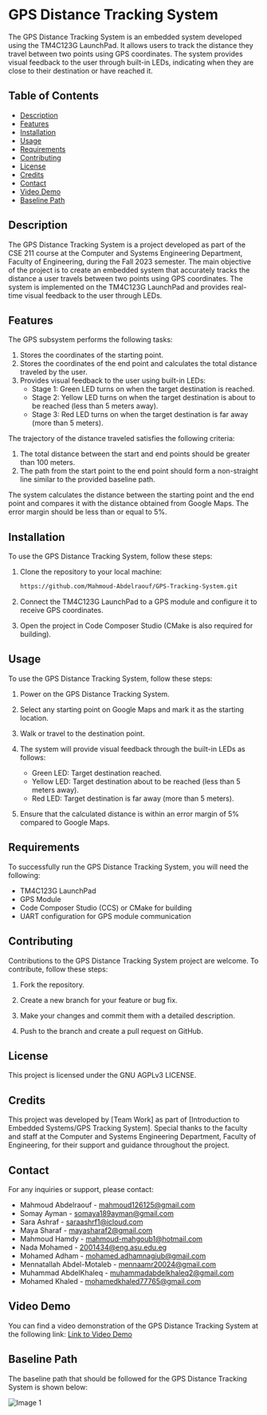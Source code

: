 # GPS Distance Tracking System

The GPS Distance Tracking System is an embedded system developed using the TM4C123G LaunchPad. It allows users to track the distance they travel between two points using GPS coordinates. The system provides visual feedback to the user through built-in LEDs, indicating when they are close to their destination or have reached it.

## Table of Contents

- [Description](#description)
- [Features](#features)
- [Installation](#installation)
- [Usage](#usage)
- [Requirements](#requirements)
- [Contributing](#contributing)
- [License](#license)
- [Credits](#credits)
- [Contact](#contact)
- [Video Demo](#video-demo)
- [Baseline Path](#baseline-path)

## Description

The GPS Distance Tracking System is a project developed as part of the CSE 211 course at the Computer and Systems Engineering Department, Faculty of Engineering, during the Fall 2023 semester. The main objective of the project is to create an embedded system that accurately tracks the distance a user travels between two points using GPS coordinates. The system is implemented on the TM4C123G LaunchPad and provides real-time visual feedback to the user through LEDs.

## Features

The GPS subsystem performs the following tasks:

1. Stores the coordinates of the starting point.
2. Stores the coordinates of the end point and calculates the total distance traveled by the user.
3. Provides visual feedback to the user using built-in LEDs:
   - Stage 1: Green LED turns on when the target destination is reached.
   - Stage 2: Yellow LED turns on when the target destination is about to be reached (less than 5 meters away).
   - Stage 3: Red LED turns on when the target destination is far away (more than 5 meters).

The trajectory of the distance traveled satisfies the following criteria:

1. The total distance between the start and end points should be greater than 100 meters.
2. The path from the start point to the end point should form a non-straight line similar to the provided baseline path.

The system calculates the distance between the starting point and the end point and compares it with the distance obtained from Google Maps. The error margin should be less than or equal to 5%.

## Installation

To use the GPS Distance Tracking System, follow these steps:

1. Clone the repository to your local machine:

   ```bash
   https://github.com/Mahmoud-Abdelraouf/GPS-Tracking-System.git
   ```

2. Connect the TM4C123G LaunchPad to a GPS module and configure it to receive GPS coordinates.

3. Open the project in Code Composer Studio (CMake is also required for building).

## Usage

To use the GPS Distance Tracking System, follow these steps:

1. Power on the GPS Distance Tracking System.

2. Select any starting point on Google Maps and mark it as the starting location.

3. Walk or travel to the destination point.

4. The system will provide visual feedback through the built-in LEDs as follows:
   - Green LED: Target destination reached.
   - Yellow LED: Target destination about to be reached (less than 5 meters away).
   - Red LED: Target destination is far away (more than 5 meters).

5. Ensure that the calculated distance is within an error margin of 5% compared to Google Maps.

## Requirements

To successfully run the GPS Distance Tracking System, you will need the following:

- TM4C123G LaunchPad
- GPS Module
- Code Composer Studio (CCS) or CMake for building
- UART configuration for GPS module communication

## Contributing

Contributions to the GPS Distance Tracking System project are welcome. To contribute, follow these steps:

1. Fork the repository.

2. Create a new branch for your feature or bug fix.

3. Make your changes and commit them with a detailed description.

4. Push to the branch and create a pull request on GitHub.

## License

This project is licensed under the GNU AGPLv3 LICENSE.

## Credits

This project was developed by [Team Work] as part of [Introduction to Embedded Systems/GPS Tracking System]. Special thanks to the faculty and staff at the Computer and Systems Engineering Department, Faculty of Engineering, for their support and guidance throughout the project.

## Contact

For any inquiries or support, please contact:

- Mahmoud Abdelraouf - mahmoud126125@gmail.com
- Somay Ayman - somaya189ayman@gmail.com
- Sara Ashraf - saraashrf1@icloud.com
- Maya Sharaf - mayasharaf2@gmail.com
- Mahmoud Hamdy - mahmoud-mahgoub1@hotmail.com
- Nada Mohamed - 2001434@eng.asu.edu.eg
- Mohamed Adham - mohamed.adhamnagiub@gmail.com
- Mennatallah Abdel-Motaleb - mennaamr20024@gmail.com
- Muhammad AbdelKhaleq - muhammadabdelkhaleq2@gmail.com
- Mohamed Khaled - mohamedkhaled77765@gmail.com

## Video Demo

You can find a video demonstration of the GPS Distance Tracking System at the following link: [Link to Video Demo](https://youtu.be/t8TfINgbRjQ)

## Baseline Path

The baseline path that should be followed for the GPS Distance Tracking System is shown below:

![Image 1](https://www.mdpi.com/ijgi/ijgi-11-00186/article_deploy/html/images/ijgi-11-00186-g001.png)


